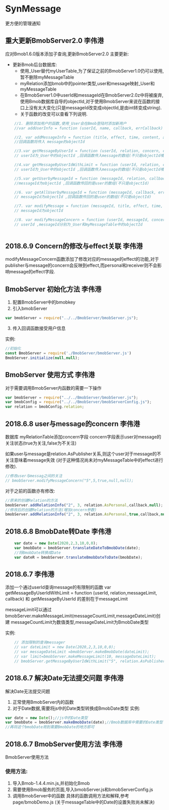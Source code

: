 # SynMessage
更方便的管理通知

## 重大更新BmobServer2.0 李伟港
应对Bmob1.6.0版本添加子查询,更新BmobServer2.0
主要更新:
* 更新Bmob后台数据库:
    * 使用_User替代myUserTable,为了保证之前的BmobServer1.0仍可以使用,暂不删除myMessageTable
    * myRelation添加bmob中的pointer类型,user和message映射_User和myMessageTable
    * 在BmobServer1.0中userId和messageId在BmobServer2.0z中将被废弃,使用Bmob数据库自导的objectId,对于使用BmobServer来说在函数的接口上没有太大变化(只是messageId改变成objectId,是由int转变成string).
    * 关于函数的改变可以查看下列说明.
```javaScript
    //1. 删除添加用户的函数,使用_User会在Bmob登陆时添加新用户
    //var addUserInfo = function (userId, name, callback, errCallback) 

    //2. var addMessageInfo = function (title, effect, time, content, author, callback, errCallback) 
    //回调函数将传入 message的objectId

    //3.var getMessageByUserId = function (userId, relation, concern, callback, errCallback) 
    // userId为_User中的objectId ,回调函数传入message的数组(不只是objectId噢)

    //4.var getMessageByUserIdWithLimit = function (userId, relation, concern, messageLimit, callback, errCallback) 
    // userId为_User中的objectId ,回调函数传入message的数组(不只是objectId噢)

    //5.var getUserbyMessageId = function (messageId, relation, callback, errCallback) 
    //messageId为objectId ,回调函数传回的是user的数组(不只是objectId)

    //6. var getAllUserbyMessageId = function (messageId, callback, errCallback) 
    // messageId为objectId ,回调函数传回的是user的数组(不只是objectId)

    //7. var modifyMessage = function (messageId, title, effect, time, content, author, callback, errCallback) 
    // messageId为objectId

    //8. var modifyMessageConcern = function (userId, messageId, concern, callback, errCallback) 
    // userId ,messageId分别为_User和myMessageTable中的objectId
    

```
## 2018.6.9 Concern的修改与effect关联 李伟港
modifyMessageConcern函数添加了修改对应的message的effect的功能,对于publisher与message的concern会反映到effect,而personal和receiver则不会影响message的effect字段.
## BmobServer 初始化方法 李伟港
1. 配置BmobServer中的bmobkey
2. 引入bmobServer
```javascript
var bmobServer = require("../../BmobServer/bmobServer.js");
```
3. 传入回调函数接受用户信息

实例:
```javascript 
//初始化
const BmobServer = require('./BmobServer/bmobServer.js')
BmobServer.initialize(null,null);
```

## BmobServer 使用方式 李伟港
对于需要调用BmobServer内函数的需要一下操作
```javascript
var bmobServer = require("../../BmobServer/bmobServer.js");
var bmobConfig = require("../../BmobServer/bmobServerConfig.js");
var relation = bmobConfig.relation;
```

## 2018.6.8 user与message的concern 李伟港
数据库 myRelationTable添加concern字段
concern字段表示user对message的关注状态(true为关注,false为不关注)

如果user与message是relation.AsPublisher关系,则这个user对于message的不关注意味着message失效
(对于这种情况尚未对myMessageTable中的effect进行修改).

```javascript
//修改user与messag之间的关注
// bmobServer.modifyMessageConcern("5",5,true,null,null);
```
对于之前的函数亦有修改:
```javaScript
//原来的创建Relation的方法
bmobServer.addRelationInfo("2", 3, relation.AsPersonal,callback,null);
//修改后的创建Relation的方法(增加concern参数)
bmobServer.addRelationInfo("2", 3, relation.AsPersonal,true,callback,null);
```
## 2018.6.8 BmobDate转Date 李伟港
```javascript
    var date = new Date(2020,2,3,10,0,0);
    var bmobDate = bmobServer.translateDateToBmobDate(date);
    //将BmobDate转换成Date
    var dateR = bmobServer.translateBmobDateToDate(bmobDate);
```

## 2018.6.7 李伟港
添加一个通过userId查询message的有限制的函数
var getMessageByUserIdWithLimit = function (userId, relation,messageLimit, callback)
和 getMessageByUserId 的差别在于messageLimit

messageLimit可以通过bmobServer.makeMessageLimit(messageCountLimit,messageDateLimit)创建
messageCountLimit为数值类型,messageDateLimit为BmobDate类型

实例:
```javascript
    // 添加限制的查询messager
    // var dateLimit = new Date(2020,2,3,10,0,0);
    // var messageDateLimit =bmobServer.makeBmobDate(dateLimit);
    // var limit=bmobServer.makeMessageLimit(10, messageDateLimit);
    // bmobServer.getMessageByUserIdWithLimit("5", relation.AsPublisher, limit, null)
```
## 2018.6.7 解决Date无法提交问题 李伟港
解决Date无法提交问题
1. 正常使用BmobServer内的函数
2. 对于Date数据,需要将js中的Date类型转换成BmobDate类型
实例: 
```javascript
var date = new Date();//js中的Date类型
var bmobDate = bmobServer.makeBmobDate(date);//Bmob数据库中需要的Date类型
//再将这个bmobDate用到需要BmobDate的地方即可
```

## 2018.6.7 BmobServer使用方法 李伟港
BmobServer使用方法

### 使用方法:
1. 导入Bmob-1.4.4.min.js,并初始化Bmob
2. 需要使用Bmob服务的页面,导入bmobServer.js和bmobServerConfig.js
3. 调用BmobServer中的函数
具体的函数调用方法和解释,参考page/bmobDemo.js 
(关于messageTable中的Date的设置失败尚未解决)
 